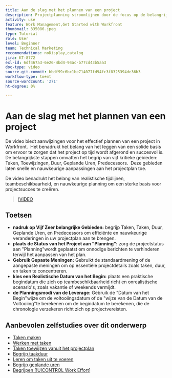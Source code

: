 ```yaml
---
title: Aan de slag met het plannen van een project
description: Projectplanning stroomlijnen door de focus op de belangrijkste velden te richten, de status in te stellen op "Planning" met de juiste weergaven, realistische begindatums te selecteren en planningsmodi te gebruiken voor nauwkeurige tijdlijnen.
activity: use
feature: Work Management,Get Started with Workfront
thumbnail: 335086.jpeg
type: Tutorial
role: User
level: Beginner
team: Technical Marketing
recommendations: noDisplay,catalog
jira: KT-8772
exl-id: 6df467a3-6e26-4bd4-94ac-b77cd43b5aa3
doc-type: video
source-git-commit: bbdf99c6bc1be714077fd94fc3f8325394de36b3
workflow-type: tm+mt
source-wordcount: '271'
ht-degree: 0%

---
```


# Aan de slag met het plannen van een project

De video biedt aanwijzingen voor het effectief plannen van een project in Workfront. &#x200B; Het benadrukt het belang van het leggen van een solide basis om ervoor te zorgen dat het project op tijd wordt afgerond en succesvol is. &#x200B; De belangrijkste stappen omvatten het begrip van vijf kritieke gebieden: Taken, Toewijzingen, Duur, Geplande Uren, Predecessors. &#x200B; Deze gebieden laten snelle en nauwkeurige aanpassingen aan het projectplan toe. &#x200B;

De video benadrukt het belang van realistische tijdlijnen, teambeschikbaarheid, en nauwkeurige planning om een sterke basis voor projectsucces te creëren. &#x200B;

>[!VIDEO](https://video.tv.adobe.com/v/335086/?quality=12&learn=on&enablevpops=1)

## Toetsen

* **nadruk op Vijf Zeer belangrijke Gebieden:** begrijp Taken, Taken, Duur, Geplande Uren, en Predecessors om efficiënte en nauwkeurige veranderingen in uw projectplan aan te brengen. &#x200B;
* **plaats de Status van het Project aan &quot;Planning&quot;:** zorg de projectstatus aan &quot;Planning&quot;wordt geplaatst om onnodige berichten te verhinderen terwijl het aanpassen van het plan. &#x200B;
* **Gebruik Gepaste Meningen:** Gebruikt de standaardmening of de aangepaste meningen om op essentiële projectdetails zoals taken, duur, en taken te concentreren. &#x200B;
* **kies een Realistische Datum van het Begin:** plaats een praktische begindatum die zich op teambeschikbaarheid richt en onrealistische scenario&#39;s, zoals vakantie of weekends vermijdt. &#x200B;
* **de Planningsmodi van de Leverage:** Gebruik de &quot;Datum van het Begin&quot;wijze om de voltooiingsdatum of de &quot;wijze van de Datum van de Voltooiing&quot;te berekenen om de begindatum te berekenen, die de chronologie verzekeren richt zich op projectvereisten. &#x200B;



## Aanbevolen zelfstudies over dit onderwerp

* [Taken maken](/help/manage-work/tasks/how-to-create-tasks.md)
* [Werken met taken](/help/manage-work/tasks/work-with-tasks.md)
* [Taken toewijzen vanuit het projectplan](/help/manage-work/tasks/assign-tasks-from-the-project-plan.md)
* [Begrijp taakduur](/help/manage-work/tasks/understand-task-durations.md)
* [Leren om taken uit te voeren](/help/manage-work/tasks/learn-to-sequence-tasks.md)
* [Begrijp geplande uren](/help/manage-work/tasks/understand-planned-hours.md)
* [Begrijpen [!UICONTROL Work Effort]](/help/manage-work/tasks/understand-work-effort.md)
